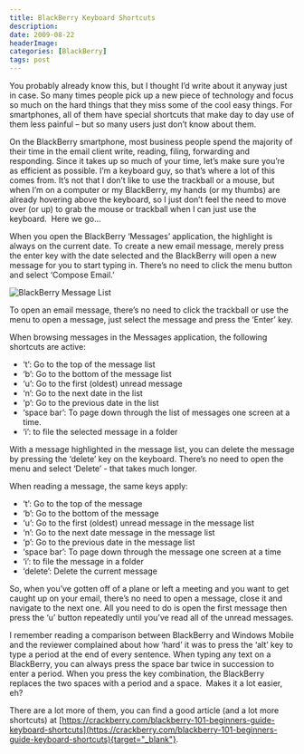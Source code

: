 ```yaml
---
title: BlackBerry Keyboard Shortcuts
description: 
date: 2009-08-22
headerImage: 
categories: [BlackBerry]
tags: post
---
```


You probably already know this, but I thought I’d write about it anyway just in case. So many times people pick up a new piece of technology and focus so much on the hard things that they miss some of the cool easy things. For smartphones, all of them have special shortcuts that make day to day use of them less painful – but so many users just don’t know about them.

On the BlackBerry smartphone, most business people spend the majority of their time in the email client write, reading, filing, forwarding and responding. Since it takes up so much of your time, let’s make sure you’re as efficient as possible. I’m a keyboard guy, so that’s where a lot of this comes from. It’s not that I don’t like to use the trackball or a mouse, but when I’m on a computer or my BlackBerry, my hands (or my thumbs) are already hovering above the keyboard, so I just don’t feel the need to move over (or up) to grab the mouse or trackball when I can just use the keyboard.  Here we go…

When you open the BlackBerry ‘Messages’ application, the highlight is always on the current date. To create a new email message, merely press the enter key with the date selected and the BlackBerry will open a new message for you to start typing in. There’s no need to click the menu button and select ‘Compose Email.’

![BlackBerry Message List](/images/2009/messages-client.jpg)

To open an email message, there’s no need to click the trackball or use the menu to open a message, just select the message and press the ‘Enter’ key.

When browsing messages in the Messages application, the following shortcuts are active:

*   ‘t’: Go to the top of the message list
*   ‘b’: Go to the bottom of the message list
*   ‘u’: Go to the first (oldest) unread message
*   ‘n’: Go to the next date in the list
*   ‘p’: Go to the previous date in the list
*   ‘space bar’: To page down through the list of messages one screen at a time.
*   ‘i’: to file the selected message in a folder

With a message highlighted in the message list, you can delete the message by pressing the ‘delete’ key on the keyboard. There’s no need to open the menu and select ‘Delete’ - that takes much longer.

When reading a message, the same keys apply:

*   ‘t’: Go to the top of the message
*   ‘b’: Go to the bottom of the message
*   ‘u’: Go to the first (oldest) unread message in the message list
*   ‘n’: Go to the next date message in the message list
*   ‘p’: Go to the previous date in the message list
*   ‘space bar’: To page down through the message one screen at a time
*   ‘i’: to file the message in a folder
*   ‘delete’: Delete the current message

So, when you’ve gotten off of a plane or left a meeting and you want to get caught up on your email, there’s no need to open a message, close it and navigate to the next one. All you need to do is open the first message then press the ‘u’ button repeatedly until you’ve read all of the unread messages.

I remember reading a comparison between BlackBerry and Windows Mobile and the reviewer complained about how ‘hard’ it was to press the ‘alt’ key to type a period at the end of every sentence. When typing any text on a BlackBerry, you can always press the space bar twice in succession to enter a period. When you press the key combination, the BlackBerry replaces the two spaces with a period and a space.  Makes it a lot easier, eh?

There are a lot more of them, you can find a good article (and a lot more shortcuts) at [https://crackberry.com/blackberry-101-beginners-guide-keyboard-shortcuts](https://crackberry.com/blackberry-101-beginners-guide-keyboard-shortcuts){target="_blank"}.